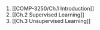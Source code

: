 
1. [[COMP-3250/Ch.1 Introduction]]
2. [[Ch.2 Supervised Learning]]
3. [[Ch.3 Unsupervised Learning]]
